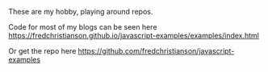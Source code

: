 These are my hobby, playing around repos.  

Code for most of my blogs can be seen here
https://fredchristianson.github.io/javascript-examples/examples/index.html

Or get the repo here
https://github.com/fredchristianson/javascript-examples

<!--
**fredchristianson/fredchristianson** is a ✨ _special_ ✨ repository because its `README.md` (this file) appears on your GitHub profile.

Here are some ideas to get you started:
👋
- 🔭 I’m currently working on ...
- 🌱 I’m currently learning ...
- 👯 I’m looking to collaborate on ...
- 🤔 I’m looking for help with ...
- 💬 Ask me about ...
- 📫 How to reach me: ...
- 😄 Pronouns: ...
- ⚡ Fun fact: ...
-->
